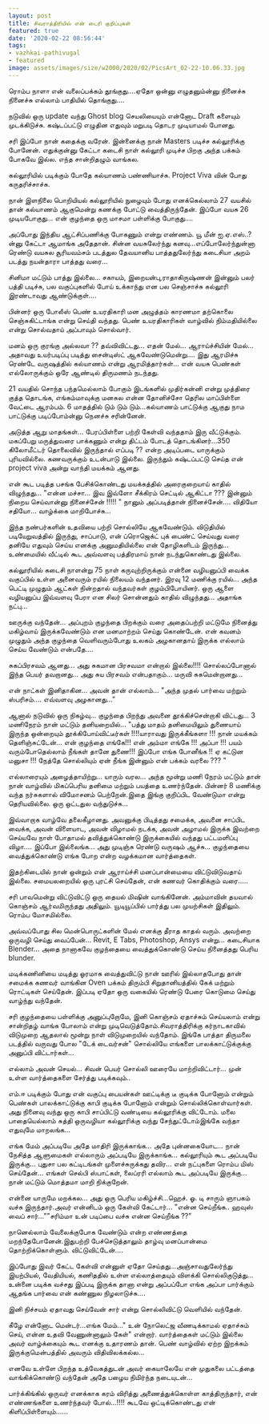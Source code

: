 ```yaml
---
layout: post
title: சிவராத்திரியில் என் டைரி குறிப்புகள்
featured: true
date: '2020-02-22 08:56:44'
tags:
- vazhkai-pathivugal
- featured
image: assets/images/size/w2000/2020/02/PicsArt_02-22-10.06.33.jpg
---
```

ரொம்ப நாளா என் வலைப்பக்கம் தூங்குது....ஏதோ ஒன்னு எழுதனும்ன்னு நினைச்சு நினைச்சு எல்லாம் பாதியில் தொங்குது....

நடுவில் ஒரு update வந்து Ghost blog செயலியையும் என்னோட Draft களையும் முடக்கிடுச்சு. கஷ்டப்பட்டு எழுதின எதுவும் மறுபடி தொடர முடியாமல் போனது.

சரி இப்போ நான் கதைக்கு வரேன்.‌‌ இன்னைக்கு நான் Masters படிச்ச கல்லூரிக்கு போனேன். எதுக்குன்னு கேட்டா கடைசி நாள் கல்லூரி முடிச்ச பிறகு அந்த பக்கம் போகவே இல்ல. எந்த சான்றிதழும் வாங்கல.

கல்லூரியில் படிக்கும் போதே கல்யாணம் பண்ணியாச்சு. Project Viva வின் போது கருதரிச்சாச்சு.

நான் இளநிலை பொறியியல் கல்லூரியில் நுழையும் போது எனக்கெல்லாம் 27 வயசில் தான் கல்யாணம் ஆகுமென்று கணக்கு போட்டு வைத்திருந்தேன். இப்போ வயசு 26 முடியபோகுது... என் குழந்தை ஒரு மாசமா பள்ளிக்கு போகுது....

அப்போது இந்திய ஆட்சிப்பணிக்கு போகணும் என்று எண்ணம். யூ மீன் ஐ.ஏ.எஸ்..? ன்னு கேட்டா ஆமாங்க அதேதான். சின்ன வயசுலேர்ந்து கனவு...‌‌எப்போலேர்ந்துன்னா ரெண்டு வயசுல சூரியவம்சம் படத்துல தேவயானிய பாத்ததுலேர்ந்து  கடைசியா அறம் படத்து நயன்தாரா பாத்தது வரை...

சினிமா மட்டும் பாத்து இல்லை... சகாயம், இறையன்பு,ராதாகிருஷ்ணன் இன்னும் பலர் பத்தி படிச்சு, பல வகுப்புகளில் போய் உக்காந்து என பல செஞ்சாச்சு கல்லூரி இரண்டாவது ஆண்டுக்குள்....

‌‌பின்னர் ஒரு போலீஸ் பெண் உயரதிகாரி மன அழுத்தம் காரணமா தற்கொலை செஞ்சுகிட்டாங்க என்று செய்தி வந்தது. பெண் உயரதிகாரிகள் வாழ்வில் நிம்மதியில்லை என்று சொல்வதாய் அப்பாவும் சொல்வார்.

மனம் ஒரு குரங்கு அல்லவா ?? தவ்விவிட்டது... எதன் மேல்... ஆராய்ச்சியின் மேல்... அதாவது உயர்படிப்பு படித்து சைன்டிஸ்ட் ஆகவேண்டுமென்று.... இது ஆரமிச்சு ரெண்டே வருஷத்தில் கல்யாணம் என்று ஆரமித்தார்கள்... என் வயசு பெண்கள் எல்லோருக்கும் ஒரே ஆண்டில் திருமணம் நடந்தது.

‌‌21 வயதில் சொந்த பந்தமெல்லாம் போகும் இடங்களில் முதிர்கன்னி என்று முத்திரை குத்த தொடங்க,   எங்கம்மாவுக்கு மனசுல என்ன தோனிச்சோ தெரில மாப்பிள்ளை வேட்டை ஆரம்பம். 6 மாதத்தில் டும் டும் டும்...‌‌கல்யாணம் பாட்டுக்கு ஆகுது நாம பாட்டுக்கு படிப்போம்ன்னு நெனச்சு சரின்னேன்.

‌‌அடுத்த ஆறு மாதங்கள்... பேரப்பிள்ளை பற்றி கேள்வி வந்ததாம் இரு வீட்டுக்கும். மகப்பேறு மருத்துவரை பாக்கணும் என்று திட்டம் போடத் தொடங்கினர்...‌‌350 கிலோமீட்டர் தொலைவில் இருந்தால் எப்படி ?? என்ற அடிப்படை யாருக்கும் புரியவில்லை. கணவருக்கும் உடன்பாடு இல்லை. இருந்தும் கஷ்டப்பட்டு செய்த என் project viva அன்று வாந்தி மயக்கம் ஆனது.

‌‌என் கூட படித்த பசங்க பேசிக்கொண்டது மயக்கத்தில் அரைகுறையாய் காதில் விழுந்தது... "என்ன மச்சா... இவ இவ்ளோ சீக்கிரம் செட்டில் ஆகிட்டா ??? இன்னும் நிறைய செய்வான்னு நினைச்சேன் !!!!! " நானும் அப்படித்தான் நினைச்சேன்.... விதியோ சதியோ... வாழ்க்கை மாறிபோச்சு...

‌‌இந்த நண்பர்களின் உதவியை பற்றி சொல்லியே ஆகவேண்டும். விடுதியில் படியேறுவத்தில் இருந்து, சாப்பாடு, என் ப்ரொஜெக்ட் புக் பைண்ட் செய்வது வரை தனியே எதுவும் செய்ய எனக்கு அனுமதியில்லை என் தோழிகளிடம் இருந்து... உண்மையில் வீட்டில் கூட அவ்வளவு பத்திரமாய் நான் நடந்துகொண்டது இல்லை.

‌‌கல்லூரியில் கடைசி நாளன்று 75 நாள் கருவுற்றிருக்கும் என்னை வழியனுப்பி வைக்க வகுப்பில் உள்ள அனைவரும் ரயில் நிலையம் வந்தனர். இரவு 12 மணிக்கு ரயில்... அந்த பெட்டி முழுதும் ஆட்கள் நின்றதால் வந்தவர்கள் குழம்பிபோயினர். ஒரு ஆளை வழியனுப்ப இவ்வளவு பேரா என சிலர் சொன்னதும் காதில் விழுந்தது... அதாங்க நட்பு...

‌‌ஊருக்கு வந்தேன்... அப்புறம் குழந்தை பிறக்கும் வரை அதைப்பற்றி மட்டுமே நினைத்து மகிழ்வாய் இருக்கவேண்டும் என மனமாற்றம் செய்து கொண்டேன். என் கவனம் முழுதும் அந்த குழந்தை வெளிவரும்போது உலகம் அழகானதாய் இருக்க எல்லாம் செய்ய வேண்டும் என்பதே....

சுகப்பிரசவம் ஆனது... அது சுகமான பிரசவமா என்றால் இல்லை!!!! சொல்லப்போனால் இந்த பெயர் தவறானது... அது சுய பிரசவம் என்பதாகும்... மருவி சுகமென்றானது...

என் நாட்கள் இனிதாகின... அவன் தான் எல்லாம்... "அந்த முதல் பார்வை மற்றும் ஸ்பரிசம்.... எவ்வளவு அழகானது..."

ஆனால் நடுவில் ஒரு நிகழ்வு... குழந்தை பிறந்து அவனை தூக்கிச்சென்றாகி விட்டது... 3 மணிநேரம் நான் மட்டும் தனியறையில்... "பத்து மாதம் தனிமையிலும் துணையாய் இருந்த ஒன்றையும் தூக்கிபோய்விட்டீர்கள் !!!!‌‌யாராவது இருக்கீங்களா !!! நான் மயக்கம் தெளிஞ்சுட்டேன்... என் குழந்தை எங்கே!!! என் அம்மா எங்கே !!! அப்பா !!! பயம் வரும்போதெல்லாம் நீங்கள் தானே துணை!!! இப்போ எங்க போனீங்க !! ஏ கட்டுன மனுசா !!! நேத்தே சொல்லியும் ஏன் நீங்க இன்னும் என் பக்கம் வரலை ??? "‌‌

எல்லாரையும் அழைத்தாயிற்று... யாரும் வரல... அந்த மூன்று மணி நேரம் மட்டும் தான் நான் வாழ்வில் மிகப்பெரிய தனிமை மற்றும் பயத்தை உணர்ந்தேன்.‌‌ பின்னர் 8 மணிக்கு வந்த நர்சுகளால் விமோசனம் பெற்றேன்.‌‌இதை இங்கு குறிப்பிட வேண்டுமா என்று தெரியவில்லை. ஒரு ஒட்டதுல வந்துடுச்சு...

‌‌இவ்வாறாக வாழ்வே தலைகீழானது.  அவனுக்கு பிடித்தது சமைக்க, அவனை சாப்பிட வைக்க, அவன் விளையாட, அவன் விழாமல் நடக்க, அவன் அழாமல் இருக்க இவற்றை செய்யவே நாள் போதாமல் தவித்துக்கொண்டு இருக்கையில் வந்தது பட்டமளிப்பு விழா.... இப்போ இல்லைங்க... அது முடிஞ்சு ரெண்டு வருஷம் ஆச்சு... குழந்தையை வைத்துக்கொண்டு எங்க போற என்ற வழக்கமான வார்த்தைகள்.

‌‌இதற்கிடையில் நான் ஒன்றும் என் ஆராய்ச்சி மனப்பான்மையை விட்டுவிடுவதாய் இல்லை. சமையலறையில் ஒரு புரட்சி செய்தேன், என் கணவர் கொதிக்கும் வரை.....

சரி பாவமென்று விட்டுவிட்டு ஒரு தையல் மிஷின் வாங்கினேன். அம்மாவின் தயவால் கொஞ்சம் ஆர்வமிருந்தது அதிலும். யூடியூப்பில் பார்த்து பல முயற்சிகள் இதிலும். ரொம்ப மோசமில்லை.

அவ்வப்போது சில மென்பொருட்களின் மேல் எனக்கு தீராத காதல் வரும். அவற்றை ஒருவழி செய்து வைப்பேன்... Revit, E Tabs, Photoshop, Ansys என்று... கடைசியாக Blender... அதை நானாகவே  குழந்தையை வைத்துக்கொண்டு செய்ய நினைத்தது பெரிய blunder.

மடிக்கணினியை மடித்து ஓரமாக வைத்துவிட்டு நான் ஊரில் இல்லாதபோது தான் சமைக்க கணவர் வாங்கின Oven பக்கம் திரும்பி சிறுதானியத்தில் கேக் மற்றும் ரொட்டிகள் செய்தேன். இப்படி ஏதோ ஒரு வகையில் ரெண்டு பேரை கொடுமை செய்து வாழ்ந்து வந்தேன்.

‌‌சரி குழந்தையை பள்ளிக்கு அனுப்புறோமே, இனி கொஞ்சம் ஏதாச்சும் செய்யலாம் என்று சான்றிதழ் வாங்க போலாம் என்று முடிவெடுத்தோம்.‌‌சிவராத்திரிக்கு கர்நாடகாவில் விடுமுறை ஆதலால் மூன்று நாள் விடுமுறையில் வந்தோம். இங்கே பாத்தா திருமலை படத்தில் வருவது போல "டேக் டைவர்சன்" சொல்லியே எங்களை பாலக்காட்டுக்குக்கு அனுப்பி விட்டார்கள்...

எல்லாம் அவன் செயல்... சிவன் பெயர் சொல்லி ஊரையே மாற்றிவிட்டார்... முன் உள்ள வார்த்தைகளை சேர்த்து படிக்கவும்..

எம்.ஈ படிக்கும் போது என் வகுப்பு பையன்கள் ஊட்டிக்கு டீ குடிக்க போனோம் என்றும் பெண்கள் பாலக்காட்டுக்கு காபி குடிக்க போனோம் என்றும் சொல்லிக்கொள்வார்கள். அது நினைவு வந்து ஒரு காபி சாப்பிட்டு வண்டியை கல்லூரிக்கு விட்டோம். மலை பாதையெல்லாம் சுத்தி ஒருவழியா கல்லூரிக்கு வந்து சேந்துட்டோம்‌‌இங்கே வந்தா எதுவுமே மாறலங்க...

எங்க மேம் அப்படியே அதே மாதிரி இருக்காங்க... அதே புன்னகையோட...  நான் நேசித்த ஆளுமைகள் எல்லாரும் அப்படியே இருக்காங்க... கல்லூரியும் கூட அப்படியே இருக்கு... புதுசா பல கட்டிடங்கள் முளைச்சுருக்கது தவிர... என் நட்புகளை ரொம்ப மிஸ் செய்தேன்... எங்கள் செல்பி ஸ்பாட்கள், லைப்ரரி எல்லாம் கூட அப்படியே இருக்கு... நான் மட்டும் மொத்தமா மாறி நிக்குறேன்.

‌‌என்னை யாருமே மறக்கல... அது ஒரு பெரிய மகிழ்ச்சி...ஹெச். ஓ. டி சாரும் ஞாபகம் வச்சு இருந்தார்.‌‌அவர் என்னிடம் ஒரு கேள்வி கேட்டார்... "என்ன செய்றீங்க.. ஹவுஸ் வைப் சார்..."‌‌"சரிம்மா உன் படிப்பை வச்சு என்ன செய்றீங்க ??"

‌‌நானெல்லாம் வேலைக்குபோக வேண்டும் என்ற எண்ணத்தை மறந்தேபோனேன்.‌‌இதுபற்றி பேச்செடுத்தாலும் தாழ்வு மனப்பான்மை தொற்றிக்கொள்ளும். விட்டுவிட்டேன்....

‌‌இப்போது இவர் கேட்ட கேள்வி என்னுள் ஏதோ செய்தது...‌‌அஞ்சாவதுலேர்ந்து இயற்பியல், வேதியியல், கணிததில் உள்ள எல்லாத்தையும் விளக்கி சொல்லிகுடுத்து... உன்னை படிக்க வச்சது இப்படி இருக்க தானா என்று அப்பப்போ எங்க அப்பா பார்க்கும் ஆதங்க பார்வை என் கண்ணுல நிழலாடுச்சு....

‌‌இனி நிச்சயம் ஏதாவது செய்வேன் சார் என்று சொல்லிவிட்டு வெளியில் வந்தேன்.

கீழே என்னோட மென்டர்...எங்க மேம்..." உன் நோலெட்ஜ வீணடிக்காமல் ஏதாச்சும் செய், என்ன உதவி வேணுன்னாலும் கேள்" என்றார். வார்த்தைகள் மட்டும் இல்லை அவர் வாழ்க்கையும் கூட எனக்கு உதாரணம் தான். பெண் வாழ்வில் ஏற்ற இறக்கம் இருக்குமென்பத்தில் அவரும் விதிவிலக்கல்ல...

எனவே உள்ளே பிறந்த உத்வேகத்துடன் அவர் கையாலேயே என் முதுகலை பட்டத்தை வாங்கிக்கொண்டு வந்தேன் அதே பழைய நிமிர்ந்த நடையுடன்...

பார்க்கிங்கில் ஒருவர் எனக்காக கரம் விரித்து அணைத்துக்கொள்ள காத்திருந்தார், என் எண்ணங்களை உணர்ந்தவர் போல்...!!!! கூடவே ஒட்டிக்கொண்டது என் கிளிப்பிள்ளையும்......